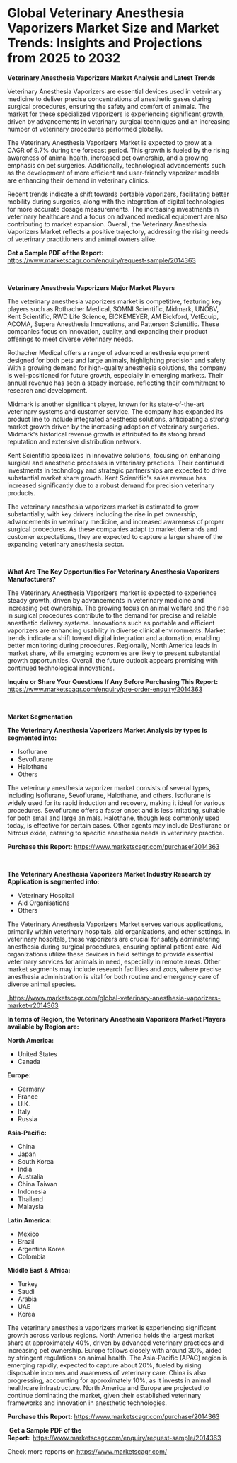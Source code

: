 <p><h1>Global Veterinary Anesthesia Vaporizers Market Size and Market Trends: Insights and Projections from 2025 to 2032</h1></p><p><strong>Veterinary Anesthesia Vaporizers Market Analysis and Latest Trends</strong></p>
<p><p>Veterinary Anesthesia Vaporizers are essential devices used in veterinary medicine to deliver precise concentrations of anesthetic gases during surgical procedures, ensuring the safety and comfort of animals. The market for these specialized vaporizers is experiencing significant growth, driven by advancements in veterinary surgical techniques and an increasing number of veterinary procedures performed globally.</p><p>The Veterinary Anesthesia Vaporizers Market is expected to grow at a CAGR of 9.7% during the forecast period. This growth is fueled by the rising awareness of animal health, increased pet ownership, and a growing emphasis on pet surgeries. Additionally, technological advancements such as the development of more efficient and user-friendly vaporizer models are enhancing their demand in veterinary clinics.</p><p>Recent trends indicate a shift towards portable vaporizers, facilitating better mobility during surgeries, along with the integration of digital technologies for more accurate dosage measurements. The increasing investments in veterinary healthcare and a focus on advanced medical equipment are also contributing to market expansion. Overall, the Veterinary Anesthesia Vaporizers Market reflects a positive trajectory, addressing the rising needs of veterinary practitioners and animal owners alike.</p></p>
<p><strong>Get a Sample PDF of the Report:&nbsp;</strong> <a href="https://www.marketscagr.com/enquiry/request-sample/2014363?utm_campaign=3367&utm_medium=2&utm_source=Github&utm_content=ia&utm_term=29032025&utm_id=veterinary-anesthesia-vaporizers">https://www.marketscagr.com/enquiry/request-sample/2014363</a></p>
<p>&nbsp;</p>
<p><strong>Veterinary Anesthesia Vaporizers Major Market Players</strong></p>
<p><p>The veterinary anesthesia vaporizers market is competitive, featuring key players such as Rothacher Medical, SOMNI Scientific, Midmark, UNOBV, Kent Scientific, RWD Life Science, EICKEMEYER, AM Bickford, VetEquip, ACOMA, Supera Anesthesia Innovations, and Patterson Scientific. These companies focus on innovation, quality, and expanding their product offerings to meet diverse veterinary needs.</p><p>Rothacher Medical offers a range of advanced anesthesia equipment designed for both pets and large animals, highlighting precision and safety. With a growing demand for high-quality anesthesia solutions, the company is well-positioned for future growth, especially in emerging markets. Their annual revenue has seen a steady increase, reflecting their commitment to research and development.</p><p>Midmark is another significant player, known for its state-of-the-art veterinary systems and customer service. The company has expanded its product line to include integrated anesthesia solutions, anticipating a strong market growth driven by the increasing adoption of veterinary surgeries. Midmark's historical revenue growth is attributed to its strong brand reputation and extensive distribution network.</p><p>Kent Scientific specializes in innovative solutions, focusing on enhancing surgical and anesthetic processes in veterinary practices. Their continued investments in technology and strategic partnerships are expected to drive substantial market share growth. Kent Scientific's sales revenue has increased significantly due to a robust demand for precision veterinary products.</p><p>The veterinary anesthesia vaporizers market is estimated to grow substantially, with key drivers including the rise in pet ownership, advancements in veterinary medicine, and increased awareness of proper surgical procedures. As these companies adapt to market demands and customer expectations, they are expected to capture a larger share of the expanding veterinary anesthesia sector.</p></p>
<p>&nbsp;</p>
<p><strong>What Are The Key Opportunities For Veterinary Anesthesia Vaporizers Manufacturers?</strong></p>
<p><p>The Veterinary Anesthesia Vaporizers market is expected to experience steady growth, driven by advancements in veterinary medicine and increasing pet ownership. The growing focus on animal welfare and the rise in surgical procedures contribute to the demand for precise and reliable anesthetic delivery systems. Innovations such as portable and efficient vaporizers are enhancing usability in diverse clinical environments. Market trends indicate a shift toward digital integration and automation, enabling better monitoring during procedures. Regionally, North America leads in market share, while emerging economies are likely to present substantial growth opportunities. Overall, the future outlook appears promising with continued technological innovations.</p></p>
<p><strong>Inquire or Share Your Questions If Any Before Purchasing This Report:</strong> <a href="https://www.marketscagr.com/enquiry/pre-order-enquiry/2014363?utm_campaign=3367&utm_medium=2&utm_source=Github&utm_content=ia&utm_term=29032025&utm_id=veterinary-anesthesia-vaporizers">https://www.marketscagr.com/enquiry/pre-order-enquiry/2014363</a></p>
<p>&nbsp;</p>
<p><strong>Market Segmentation</strong></p>
<p><strong>The Veterinary Anesthesia Vaporizers Market Analysis by types is segmented into:</strong></p>
<p><ul><li>Isoflurane</li><li>Sevoflurane</li><li>Halothane</li><li>Others</li></ul></p>
<p><p>The veterinary anesthesia vaporizer market consists of several types, including Isoflurane, Sevoflurane, Halothane, and others. Isoflurane is widely used for its rapid induction and recovery, making it ideal for various procedures. Sevoflurane offers a faster onset and is less irritating, suitable for both small and large animals. Halothane, though less commonly used today, is effective for certain cases. Other agents may include Desflurane or Nitrous oxide, catering to specific anesthesia needs in veterinary practice.</p></p>
<p><strong>Purchase this Report:&nbsp;</strong><a href="https://www.marketscagr.com/purchase/2014363?utm_campaign=3367&utm_medium=2&utm_source=Github&utm_content=ia&utm_term=29032025&utm_id=veterinary-anesthesia-vaporizers">https://www.marketscagr.com/purchase/2014363</a></p>
<p>&nbsp;</p>
<p><strong>The Veterinary Anesthesia Vaporizers Market Industry Research by Application is segmented into:</strong></p>
<p><ul><li>Veterinary Hospital</li><li>Aid Organisations</li><li>Others</li></ul></p>
<p><p>The Veterinary Anesthesia Vaporizers Market serves various applications, primarily within veterinary hospitals, aid organizations, and other settings. In veterinary hospitals, these vaporizers are crucial for safely administering anesthesia during surgical procedures, ensuring optimal patient care. Aid organizations utilize these devices in field settings to provide essential veterinary services for animals in need, especially in remote areas. Other market segments may include research facilities and zoos, where precise anesthesia administration is vital for both routine and emergency care of diverse animal species.</p></p>
<p><a href="https://www.marketscagr.com/global-veterinary-anesthesia-vaporizers-market-r2014363?utm_campaign=3367&utm_medium=2&utm_source=Github&utm_content=ia&utm_term=29032025&utm_id=veterinary-anesthesia-vaporizers">&nbsp;https://www.marketscagr.com/global-veterinary-anesthesia-vaporizers-market-r2014363</a></p>
<p><strong>In terms of Region, the Veterinary Anesthesia Vaporizers Market Players available by Region are:</strong></p>
<p>
    <p> <strong> North America: </strong>
        <ul>
            <li>United States</li>
            <li>Canada</li>
        </ul>
        </p> 
    <p> <strong> Europe: </strong>
        <ul>
            <li>Germany</li>
            <li>France</li>
            <li>U.K.</li>
            <li>Italy</li>
            <li>Russia</li>
        </ul>
        </p> 
    <p> <strong> Asia-Pacific: </strong>
        <ul>
            <li>China</li>
            <li>Japan</li>
            <li>South Korea</li>
            <li>India</li>
            <li>Australia</li>
            <li>China Taiwan</li>
            <li>Indonesia</li>
            <li>Thailand</li>
            <li>Malaysia</li>
        </ul>
        </p> 
    <p> <strong> Latin America: </strong>
        <ul>
            <li>Mexico</li>
            <li>Brazil</li>
            <li>Argentina Korea</li>
            <li>Colombia</li>
        </ul>
        </p> 
    <p> <strong> Middle East & Africa: </strong>
        <ul>
            <li>Turkey</li>
            <li>Saudi</li>
            <li>Arabia</li>
            <li>UAE</li>
            <li>Korea</li>
        </ul>
    </p>
    </p>
<p><p>The veterinary anesthesia vaporizers market is experiencing significant growth across various regions. North America holds the largest market share at approximately 40%, driven by advanced veterinary practices and increasing pet ownership. Europe follows closely with around 30%, aided by stringent regulations on animal health. The Asia-Pacific (APAC) region is emerging rapidly, expected to capture about 20%, fueled by rising disposable incomes and awareness of veterinary care. China is also progressing, accounting for approximately 10%, as it invests in animal healthcare infrastructure. North America and Europe are projected to continue dominating the market, given their established veterinary frameworks and innovation in anesthetic technologies.</p></p>
<p><strong>Purchase this Report: </strong><a href="https://www.marketscagr.com/purchase/2014363?utm_campaign=3367&utm_medium=2&utm_source=Github&utm_content=ia&utm_term=29032025&utm_id=veterinary-anesthesia-vaporizers">https://www.marketscagr.com/purchase/2014363</a></p>
<p>&nbsp;<strong>Get a Sample PDF of the Report:&nbsp;&nbsp;</strong><a href="https://www.marketscagr.com/enquiry/request-sample/2014363?utm_campaign=3367&utm_medium=2&utm_source=Github&utm_content=ia&utm_term=29032025&utm_id=veterinary-anesthesia-vaporizers">https://www.marketscagr.com/enquiry/request-sample/2014363</a></p>
<p><strong></strong></p>
<p>Check more reports on <a href="https://www.marketscagr.com/?utm_campaign=3367&utm_medium=2&utm_source=Github&utm_content=ia&utm_term=29032025&utm_id=veterinary-anesthesia-vaporizers">https://www.marketscagr.com/</a></p>